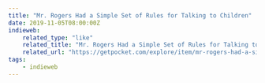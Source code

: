 ```yaml
---
title: "Mr. Rogers Had a Simple Set of Rules for Talking to Children"
date: 2019-11-05T08:00:00Z
indieweb:
    related_type: "like"
    related_title: "Mr. Rogers Had a Simple Set of Rules for Talking to Children"
    related_url: "https://getpocket.com/explore/item/mr-rogers-had-a-simple-set-of-rules-for-talking-to-children?utm_source=pocket-newtab"
tags:
    - indieweb
---
```

